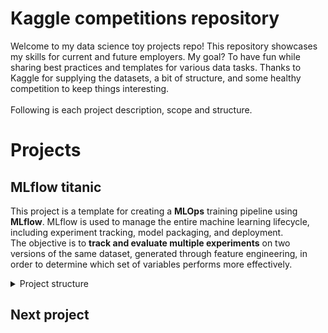 # Kaggle competitions repository

Welcome to my data science toy projects repo! This repository showcases my skills for current and future employers. My goal? To have fun while sharing best practices and templates for various data tasks. Thanks to Kaggle for supplying the datasets, a bit of structure, and some healthy competition to keep things interesting.
<br><br>
Following is each project description, scope and structure.
# Projects 

## MLflow titanic

This project is a template for creating a **MLOps** training pipeline using **MLflow**.
MLflow is used to manage the entire machine learning lifecycle, including experiment tracking, model packaging, and deployment.<br>
The objective is to **track and evaluate multiple experiments** on two versions of the same dataset, generated through feature engineering, in order to determine which set of variables performs more effectively.

<details>
  <summary>Project structure</summary>

  ### Data
  [Titanic - Machine Learning from Disaster](https://www.kaggle.com/competitions/titanic/data)

  ### Modeling and Methodology

  The exploratory data analysis **(EDA)** can be found in the `notebooks/`folder. <br>
  The `MLflow_titanic/titanic_feature_engineer.py` file contains 2 custom transformers used for feature engineering. `TitanicFeatureEngineer` adds 5 more features, `ExtendedTitanicFeatureEngineer` adds 12.
  the `MLflow_titanic\classifiers_mlflow_experiments.py` run the experiment. It performs:
  
1. Get data and set up train-test split
2. Initialize MLflow
3. generate a pipeline **FE &rarr; model training** for each of the four chosen classifiers, the model parameters are fine-tuned via grid search. Each model will be tracked twice, once for each custom feature engineering transformer. Models:
    - Logistic Regression
    - Support Vector Classifier
    - Random Forest Classifier
    - Histogram-based Gradient Boosting Classification Tree  (it handles alone missing data)
4. `Sklearn pipelines` are used for preprocessing and modeling 

  # Results
the model with the best performance is found to be the Random Forest Classifier over the vanilla `Titanic Feature Engineer`, even if the Logistic reg over the `ExtendedTitanicFeatureEngineer` performs similarly.

![_results.png](MLflow_titanic\mlflow_UI_results.png)

The `submission.py` file extracts the `submission.csv`, it obtained an 80% score on the Kaggle competition. 

</details>

  ## Next project




